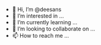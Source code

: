 - 👋 Hi, I’m @deesans
- 👀 I’m interested in ...
- 🌱 I’m currently learning ...
- 💞️ I’m looking to collaborate on ...
- 📫 How to reach me ...

<!---
deesans/deesans is a ✨ special ✨ repository because its `README.md` (this file) appears on your GitHub profile.
You can click the Preview link to take a look at your changes.
--->
